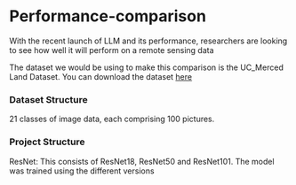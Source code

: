 # Performance-comparison
With the recent launch of LLM and its performance, researchers are looking to see how well it will perform on a remote sensing data

The dataset we would be using to make this comparison is the UC_Merced Land Dataset. You can download the dataset <a href="http://weegee.vision.ucmerced.edu/datasets/landuse.html">here</a>
<h3>Dataset Structure</h3>
<p> 21 classes of image data, each comprising 100 pictures.</p>

<h3>Project Structure</h3>
<p> ResNet: This consists of ResNet18, ResNet50 and ResNet101. The model was trained using the different versions </p>

